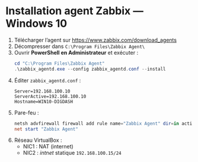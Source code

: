 # Installation agent **Zabbix** — Windows 10

1. Télécharger l’agent sur https://www.zabbix.com/download_agents
2. Décompresser dans `C:\Program Files\Zabbix Agent\`
3. Ouvrir **PowerShell en Administrateur** et exécuter :
   ```powershell
   cd "C:\Program Files\Zabbix Agent"
   .\zabbix_agentd.exe --config zabbix_agentd.conf --install
   ```
4. Éditer `zabbix_agentd.conf` :
   ```
   Server=192.168.100.10
   ServerActive=192.168.100.10
   Hostname=WIN10-DIGDASH
   ```
5. Pare-feu :
   ```powershell
   netsh advfirewall firewall add rule name="Zabbix Agent" dir=in action=allow protocol=TCP localport=10050
   net start "Zabbix Agent"
   ```
6. Réseau VirtualBox :  
   - NIC1 : NAT (internet)  
   - NIC2 : *intnet* statique `192.168.100.15/24`

